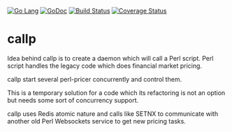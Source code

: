 [![Go Lang](http://kavehmz.github.io/static/gopher/gopher-front.svg)](https://golang.org/)
[![GoDoc](https://godoc.org/github.com/kavehmz/callp/callp?status.svg)](https://godoc.org/github.com/kavehmz/callp/callp)
[![Build Status](https://travis-ci.org/kavehmz/callp.svg?branch=master)](https://travis-ci.org/kavehmz/callp)
[![Coverage Status](https://coveralls.io/repos/github/kavehmz/callp/badge.svg?branch=master)](https://coveralls.io/github/kavehmz/callp?branch=master)

# callp
Idea behind callp is to create a daemon which will call a Perl script.
Perl script handles the legacy code which does financial market pricing.

callp start several perl-pricer concurrently and control them.

This is a temporary solution for a code which its refactoring is not an option but needs some sort of concurrency support.

callp uses Redis atomic nature and calls like SETNX to communicate with another old Perl Websockets service to get new pricing tasks.
